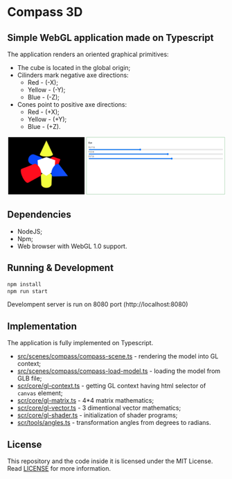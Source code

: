 # Compass 3D

## Simple WebGL application made on Typescript

The application renders an oriented graphical primitives:
* The cube is located in the global origin;
* Cilinders mark negative axe directions:
  * Red - (-X);
  * Yellow - (-Y);
  * Blue - (-Z);
* Cones point to positive axe directions:
  * Red - (+X);
  * Yellow - (+Y);
  * Blue - (+Z).

![Compas 3D Screenshot](images/screenshot.png "Compas 3D Screenshot")

## Dependencies

- NodeJS;
- Npm;
- Web browser with WebGL 1.0 support.

## Running & Development

```
npm install
npm run start
```

Develompent server is run on 8080 port (http://localhost:8080)

## Implementation

The application is fully implemented on Typescript.

- [src/scenes/compass/compass-scene.ts](src/scenes/compass/compass-scene.ts) - rendering the model into GL context;
- [src/scenes/compass/compass-load-model.ts](src/scenes/compass/compass-load-model.ts) - loading the model from GLB file;
- [scr/core/gl-context.ts](src/core/gl-context.ts) - getting GL context having html selector of `canvas` element;
- [scr/core/gl-matrix.ts](src/core/gl-matrix.ts) - 4*4 matrix mathematics;
- [scr/core/gl-vector.ts](src/core/gl-vector.ts) - 3 dimentional vector mathematics;
- [scr/core/gl-shader.ts](src/core/gl-shader.ts) - initialization of shader programs;
- [scr/tools/angles.ts](src/tools/angles.ts) - transformation angles from degrees to radians.

## License

This repository and the code inside it is licensed under the MIT License. Read [LICENSE](LICENSE) for more information.
